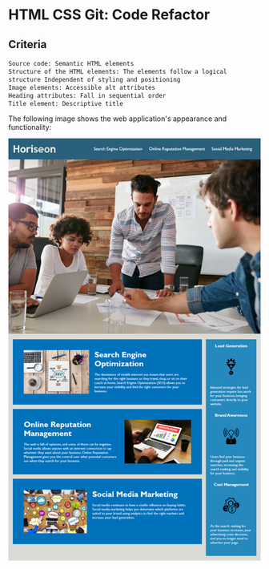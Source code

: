 # HTML CSS Git: Code Refactor

## Criteria

```
Source code: Semantic HTML elements
Structure of the HTML elements: The elements follow a logical structure Independent of styling and positioning
Image elements: Accessible alt attributes
Heading attributes: Fall in sequential order
Title element: Descriptive title

```

The following image shows the web application's appearance and functionality:

![code refactor demo](./assets/images/01-html-css-git-homework-demo.png)
